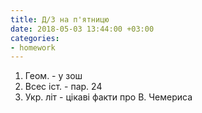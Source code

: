 ```yaml
---
title: Д/З на п'ятницю
date: 2018-05-03 13:44:00 +03:00
categories:
- homework
---
```


1. Геом. - у зош
2. Всес іст. - пар. 24
3. Укр. літ - цікаві факти про В. Чемериса